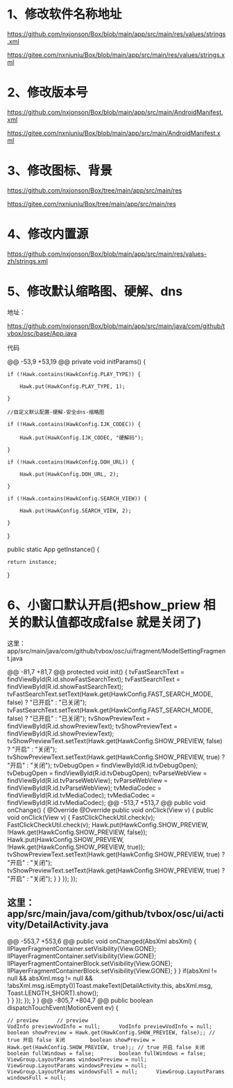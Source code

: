 # 1、修改软件名称地址

https://github.com/nxjonson/Box/blob/main/app/src/main/res/values/strings.xml

https://gitee.com/nxniuniu/Box/blob/main/app/src/main/res/values/strings.xml

# 2、修改版本号

https://github.com/nxjonson/Box/blob/main/app/src/main/AndroidManifest.xml

https://gitee.com/nxniuniu/Box/blob/main/app/src/main/AndroidManifest.xml

# 3、修改图标、背景

https://github.com/nxjonson/Box/tree/main/app/src/main/res

https://gitee.com/nxniuniu/Box/tree/main/app/src/main/res

# 4、修改内置源

https://github.com/nxjonson/Box/blob/main/app/src/main/res/values-zh/strings.xml

# 5、修改默认缩略图、硬解、dns

  地址：

  https://github.com/nxjonson/Box/blob/main/app/src/main/java/com/github/tvbox/osc/base/App.java

 代码

@@ -53,9 +53,19 @@ private void initParams() {

    if (!Hawk.contains(HawkConfig.PLAY_TYPE)) {

        Hawk.put(HawkConfig.PLAY_TYPE, 1);

    }

    //自定义默认配置-硬解-安全dns-缩略图

    if (!Hawk.contains(HawkConfig.IJK_CODEC)) {

        Hawk.put(HawkConfig.IJK_CODEC, "硬解码");

    }

    if (!Hawk.contains(HawkConfig.DOH_URL)) {

        Hawk.put(HawkConfig.DOH_URL, 2);

    }

    if (!Hawk.contains(HawkConfig.SEARCH_VIEW)) {

        Hawk.put(HawkConfig.SEARCH_VIEW, 2);

    }

}

public static App getInstance() {

    return instance;

}

# 6、小窗口默认开启(把show_priew  相关的默认值都改成false 就是关闭了)

这里：app/src/main/java/com/github/tvbox/osc/ui/fragment/ModelSettingFragment.java

@@ -81,7 +81,7 @@ protected void init() {
        tvFastSearchText = findViewById(R.id.showFastSearchText);	        tvFastSearchText = findViewById(R.id.showFastSearchText);
        tvFastSearchText.setText(Hawk.get(HawkConfig.FAST_SEARCH_MODE, false) ? "已开启" : "已关闭");	        tvFastSearchText.setText(Hawk.get(HawkConfig.FAST_SEARCH_MODE, false) ? "已开启" : "已关闭");
        tvShowPreviewText = findViewById(R.id.showPreviewText);	        tvShowPreviewText = findViewById(R.id.showPreviewText);
        tvShowPreviewText.setText(Hawk.get(HawkConfig.SHOW_PREVIEW, false) ? "开启" : "关闭");	        tvShowPreviewText.setText(Hawk.get(HawkConfig.SHOW_PREVIEW, true) ? "开启" : "关闭");
        tvDebugOpen = findViewById(R.id.tvDebugOpen);	        tvDebugOpen = findViewById(R.id.tvDebugOpen);
        tvParseWebView = findViewById(R.id.tvParseWebView);	        tvParseWebView = findViewById(R.id.tvParseWebView);
        tvMediaCodec = findViewById(R.id.tvMediaCodec);	        tvMediaCodec = findViewById(R.id.tvMediaCodec);
@@ -513,7 +513,7 @@ public void onChange() {
            @Override	            @Override
            public void onClick(View v) {	            public void onClick(View v) {
                FastClickCheckUtil.check(v);	                FastClickCheckUtil.check(v);
                Hawk.put(HawkConfig.SHOW_PREVIEW, !Hawk.get(HawkConfig.SHOW_PREVIEW, false));	                Hawk.put(HawkConfig.SHOW_PREVIEW, !Hawk.get(HawkConfig.SHOW_PREVIEW, true));
                tvShowPreviewText.setText(Hawk.get(HawkConfig.SHOW_PREVIEW, true) ? "开启" : "关闭");	                tvShowPreviewText.setText(Hawk.get(HawkConfig.SHOW_PREVIEW, true) ? "开启" : "关闭");
            }	            }
        });	        });
 
## 这里：app/src/main/java/com/github/tvbox/osc/ui/activity/DetailActivity.java

@@ -553,7 +553,6 @@ public void onChanged(AbsXml absXml) {
                    llPlayerFragmentContainer.setVisibility(View.GONE);	                    llPlayerFragmentContainer.setVisibility(View.GONE);
                    llPlayerFragmentContainerBlock.setVisibility(View.GONE);	                    llPlayerFragmentContainerBlock.setVisibility(View.GONE);
                }	                }
                if(absXml != null && absXml.msg != null && !absXml.msg.isEmpty())Toast.makeText(DetailActivity.this, absXml.msg, Toast.LENGTH_SHORT).show();	
            }	            }
        });	        });
    }	    }
@@ -805,7 +804,7 @@ public boolean dispatchTouchEvent(MotionEvent ev) {


    // preview	    // preview
    VodInfo previewVodInfo = null;	    VodInfo previewVodInfo = null;
    boolean showPreview = Hawk.get(HawkConfig.SHOW_PREVIEW, false);; // true 开启 false 关闭	    boolean showPreview = Hawk.get(HawkConfig.SHOW_PREVIEW, true);; // true 开启 false 关闭
    boolean fullWindows = false;	    boolean fullWindows = false;
    ViewGroup.LayoutParams windowsPreview = null;	    ViewGroup.LayoutParams windowsPreview = null;
    ViewGroup.LayoutParams windowsFull = null;	    ViewGroup.LayoutParams windowsFull = null;
